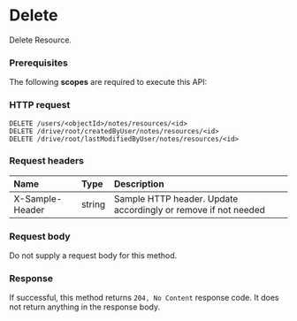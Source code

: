 # Delete

Delete Resource.
### Prerequisites
The following **scopes** are required to execute this API: 
### HTTP request
<!-- { "blockType": "ignored" } -->
```http
DELETE /users/<objectId>/notes/resources/<id>
DELETE /drive/root/createdByUser/notes/resources/<id>
DELETE /drive/root/lastModifiedByUser/notes/resources/<id>

```
### Request headers
| Name       | Type | Description|
|:---------------|:--------|:----------|
| X-Sample-Header  | string  | Sample HTTP header. Update accordingly or remove if not needed|

### Request body
Do not supply a request body for this method.


### Response
If successful, this method returns `204, No Content` response code. It does not return anything in the response body.


<!-- uuid: f04e7b08-6255-4292-8688-e2fe39c5e5c5
2015-10-16 10:08:03 UTC -->
<!-- {
  "type": "#page.annotation",
  "description": "Delete",
  "keywords": "",
  "section": "documentation",
  "tocPath": ""
}-->